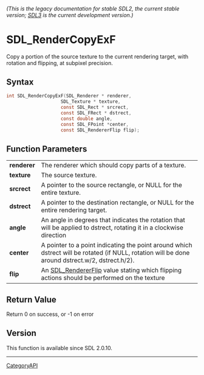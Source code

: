 ###### (This is the legacy documentation for stable SDL2, the current stable version; [SDL3](https://wiki.libsdl.org/SDL3/) is the current development version.)
# SDL_RenderCopyExF

Copy a portion of the source texture to the current rendering target, with rotation and flipping, at subpixel precision.

## Syntax

```c
int SDL_RenderCopyExF(SDL_Renderer * renderer,
                    SDL_Texture * texture,
                    const SDL_Rect * srcrect,
                    const SDL_FRect * dstrect,
                    const double angle,
                    const SDL_FPoint *center,
                    const SDL_RendererFlip flip);

```

## Function Parameters

|                  |                                                                                                                                                  |
| ---------------- | ------------------------------------------------------------------------------------------------------------------------------------------------ |
| **renderer**     | The renderer which should copy parts of a texture.                                                                                               |
| **texture**      | The source texture.                                                                                                                              |
| **srcrect**      | A pointer to the source rectangle, or NULL for the entire texture.                                                                               |
| **dstrect**      | A pointer to the destination rectangle, or NULL for the entire rendering target.                                                                 |
| **angle**        | An angle in degrees that indicates the rotation that will be applied to dstrect, rotating it in a clockwise direction                            |
| **center**       | A pointer to a point indicating the point around which dstrect will be rotated (if NULL, rotation will be done around dstrect.w/2, dstrect.h/2). |
| **flip**         | An [SDL_RendererFlip](SDL_RendererFlip) value stating which flipping actions should be performed on the texture                                  |

## Return Value

Return 0 on success, or -1 on error

## Version

This function is available since SDL 2.0.10.

----
[CategoryAPI](CategoryAPI)

